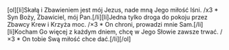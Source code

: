 [ol][li]Skałą i Zbawieniem jest mój Jezus, nade mną Jego miłość lśni. /x3 * Syn Boży, Zbawiciel, mój Pan.[/li][li]Jedna tylko droga do pokoju przez Zbawcy Krew i Krzyża moc. /×3 * On chroni, prowadzi mnie Sam.[/li][li]Kocham Go więcej z każdym dniem, chcę w Jego Słowie zawsze trwać. /×3 * On tobie Swą miłość chce dać.[/li][/ol]